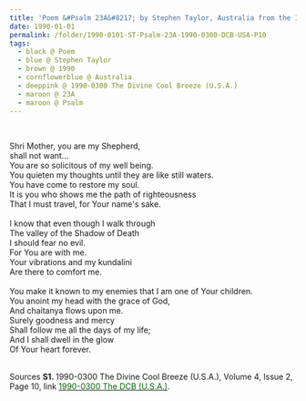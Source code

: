 ```yaml
---
title: 'Poem &#Psalm 23A&#8217; by Stephen Taylor, Australia from the 1990-0300 The Divine Cool Breeze (U.S.A.), Volume 4, Issue 2, Page 10'
date: 1990-01-01
permalink: /folder/1990-0101-ST-Psalm-23A-1990-0300-DCB-USA-P10
tags:
  - black @ Poem
  - blue @ Stephen Taylor
  - brown @ 1990
  - cornflowerblue @ Australia
  - deeppink @ 1990-0300 The Divine Cool Breeze (U.S.A.)
  - maroon @ 23A
  - maroon @ Psalm
---
```


<br>

<p>
Shri Mother, you are my Shepherd,<br> 
shall not want...<br>
You are so solicitous of my well being.<br>
You quieten my thoughts until they are like still waters.<br>
You have come to restore my soul.<br>
It is you who shows me the path of righteousness<br>
That I must travel, for Your name's sake.<br>
<br>
I know that even though I walk through<br>
The valley of the Shadow of Death<br>
I should fear no evil.<br>
For You are with me.<br>
Your vibrations and my kundalini<br>
Are there to comfort me.<br>
<br>
You make it known to my enemies that I am one of Your children.<br>
You anoint my head with the grace of God,<br>
And chaitanya flows upon me.<br>
Surely goodness and mercy<br>
Shall follow me all the days of my life;<br>
And I shall dwell in the glow<br>
Of Your heart forever.
</p>

<br>

<wave-list>
<list-title color="DarkSeaGreen" width="40">Sources</list-title>
  <list-item color="BlanchedAlmond"  width="280"><b>S1. </b> 1990-0300 The Divine Cool Breeze (U.S.A.), Volume 4, Issue 2, Page 10, link <a href="https://b286c762-1c9b-468d-afbf-9f039b298299.usrfiles.com/ugd/b286c7_d854a0d4ba2745acbc8c1d776c6820f8.pdf"><font color="DarkGreen">1990-0300 The DCB (U.S.A.)</font></a>.</list-item>
</wave-list>